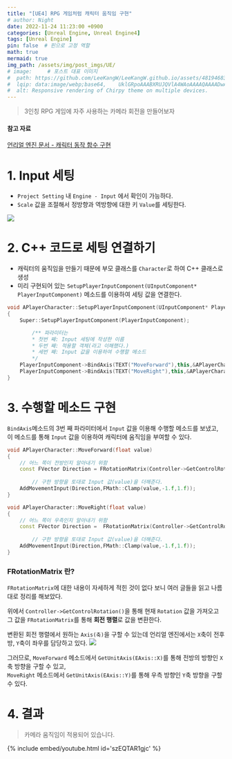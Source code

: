 ```yaml
---
title: "[UE4] RPG 게임처럼 캐릭터 움직임 구현"
# author: Night
date: 2022-11-24 11:23:00 +0900
categories: [Unreal Engine, Unreal Engine4]
tags: [Unreal Engine]
pin: false  # 핀으로 고정 역할
math: true
mermaid: true
img_path: /assets/img/post_imgs/UE/
# image:     # 포스트 대표 이미지
#  path: https://github.com/LeeKangW/LeeKangW.github.io/assets/48194683/7e5b8251-2544-4eea-b702-ad59aa404e9e
#  lqip: data:image/webp;base64,    UklGRpoAAABXRUJQVlA4WAoAAAAQAAAADwAABwAAQUxQSDIAAAARL0AmbZurmr57yyIiqE8oiG0bejIYEQTgqiDA9vqnsUSI6H+oAERp2HZ65qP/VIAWAFZQOCBCAAAA8AEAnQEqEAAIAAVAfCWkAALp8sF8rgRgAP7o9FDvMCkMde9PK7euH5M1m6VWoDXf2FkP3BqV0ZYbO6NA/VFIAAAA
#  alt: Responsive rendering of Chirpy theme on multiple devices.
---
```


>3인칭 RPG 게임에 자주 사용하는 카메라 회전을 만들어보자

#### 참고 자료
[언리얼 엔진 문서 - 캐릭터 동작 함수 구현](https://docs.unrealengine.com/4.27/ko/ProgrammingAndScripting/ProgrammingWithCPP/CPPTutorials/FirstPersonShooter/2/3/)
# 1. Input 세팅

- `Project Setting` 내 `Engine - Input` 에서 확인이 가능하다.
- `Scale` 값을 조절해서 정방향과 역방향에 대한 키 `Value`를 세팅한다.

![](https://images.velog.io/images/night/post/d21e8d98-9eea-4d1d-a85b-66156dd122d9/image.png)

# 2. C++ 코드로 세팅 연결하기
- 캐릭터의 움직임을 만들기 때문에 부모 클래스를 `Character`로 하여 C++ 클래스로 생성
- 미리 구현되어 있는 `SetupPlayerInputComponent(UInputComponent* PlayerInputComponent)` 메소드를 이용하여 세팅 값을 연결한다.

```cpp
void APlayerCharacter::SetupPlayerInputComponent(UInputComponent* PlayerInputComponent)
{
	Super::SetupPlayerInputComponent(PlayerInputComponent);

        /** 파라미터는
        * 첫번 째: Input 세팅에 작성한 이름
        * 두번 째: 적용할 객체(라고 이해했다.)
        * 세번 째: Input 값을 이용하여 수행할 메소드
        */
	PlayerInputComponent->BindAxis(TEXT("MoveForward"),this,&APlayerCharacter::MoveForward);
	PlayerInputComponent->BindAxis(TEXT("MoveRight"),this,&APlayerCharacter::MoveRight);
}
```

# 3. 수행할 메소드 구현
`BindAxis`메소드의 3번 째 파라미터에서 `Input` 값을 이용해 수행할 메소드를 보냈고,  
이 메소드를 통해 `Input` 값을 이용하여 캐릭터에 움직임을 부여할 수 있다.


```cpp
void APlayerCharacter::MoveForward(float value)
{
	// 어느 쪽이 전방인지 알아내기 위함
	const FVector Direction = FRotationMatrix(Controller->GetControlRotation()).GetUnitAxis(EAxis::X);
	
    	// 구한 방향을 토대로 Input 값(value)을 더해준다.
	AddMovementInput(Direction,FMath::Clamp(value,-1.f,1.f));
}

void APlayerCharacter::MoveRight(float value)
{
	// 어느 쪽이 우측인지 알아내기 위함
	const FVector Direction =  FRotationMatrix(Controller->GetControlRotation()).GetUnitAxis(EAxis::Y);
	
    	// 구한 방향을 토대로 Input 값(value)을 더해준다.
	AddMovementInput(Direction,FMath::Clamp(value,-1.f,1.f));
}
```

### FRotationMatrix 란?
`FRotationMatrix`에 대한 내용이 자세하게 적힌 것이 없다 보니 여러 글들을 읽고 나름대로 정리를 해보았다.

위에서 `Controller->GetControlRotation()`을 통해 현재 `Rotation` 값을 가져오고  
그 값을 `FRotationMatrix`를 통해 **회전 행렬**로 값을 변환한다.

변환된 회전 행렬에서 원하는 `Axis(축)`을 구할 수 있는데 언리얼 엔진에서는 `X`축이 전후방, `Y`축이 좌우를 담당하고 있다.
![](https://images.velog.io/images/night/post/10ec7eda-356b-4cf3-9102-70ec701c07b6/image.png)

그러므로,
`MoveForward` 메소드에서 `GetUnitAxis(EAxis::X)`를 통해 전방의 방향인 `X`축 방향을 구할 수 있고,  
`MoveRight` 메소드에서 `GetUnitAxis(EAxis::Y)`를 통해 우측 방향인 `Y`축 방향을 구할 수 있다.

# 4. 결과
>카메라 움직임이 적용되어 있습니다.

{% include embed/youtube.html id='szEQTAR1gjc' %}